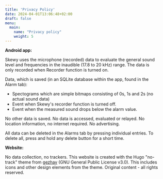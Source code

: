 ```yaml
---
title: 'Privacy Policy'
date: 2024-04-01T13:06:48+02:00
draft: false
menu:
  main:
    name: "Privacy policy"
    weight: 5
---
```



**Android app:**

Skewy uses the microphone (recorded) data to evaluate the general sound level and frequencies in the inaudible (17.8 to 20 kHz) range.
The data is only recorded when Recorder function is turned on.

Data, which is saved (in an SQLite database within the app, found in the Alarm tab):
- Spectograms which are simple bitmaps consisting of 0s, 1s and 2s (no actual sound data)
- Event when Skewy's recorder function is turned off.
- Event when the measured sound drops below the alarm value.

No other data is saved. No data is accessed, evaluated or relayed. No location information, no internet required. No advertising.

All data can be deleted in the Alarms tab by pressing individual entries. To delete all, press and hold any delete button for a short time.

**Website:**

No data collection, no trackers. This website is created with the Hugo "no-track" theme from [gezhav](https://github.com/gevhaz/hugo-theme-notrack) (GNU General Public License v3.0). This includes icons and other design elements from the theme. Original content - all rights reserved.
